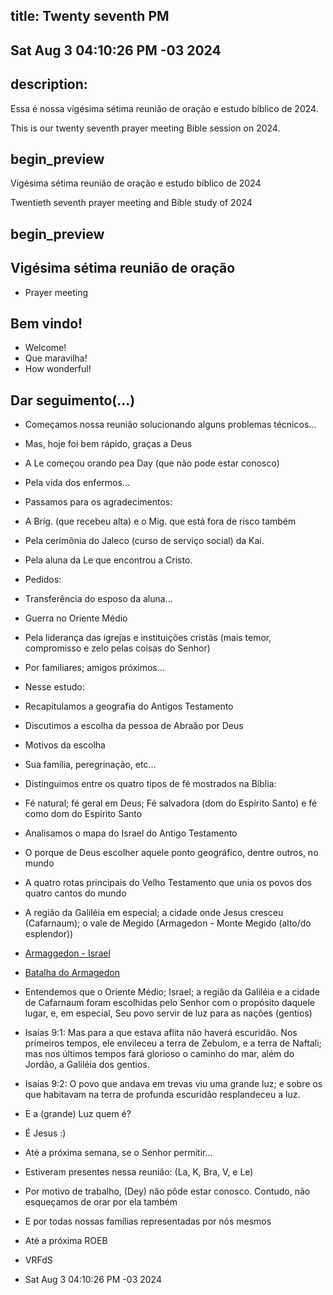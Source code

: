 ## title: Twenty seventh PM
## Sat Aug  3 04:10:26 PM -03 2024

## description:

Essa é nossa vigésima sétima reunião de oração e estudo bíblico de 2024.

This is our twenty seventh prayer meeting Bible session on 2024.

## begin_preview

Vigésima sétima reunião de oração e estudo bíblico de 2024

Twentieth seventh prayer meeting and Bible study of 2024

## begin_preview

## Vigésima sétima reunião de oração

- Prayer meeting

## Bem vindo!
- Welcome!
- Que maravilha!
- How wonderful!

## Dar seguimento(...)

- Começamos nossa reunião solucionando alguns problemas técnicos...
- Mas, hoje foi bem rápido, graças a Deus
- A Le começou orando pea Day (que não pode estar conosco)
- Pela vida dos enfermos...
- Passamos para os agradecimentos:
- A Bríg. (que recebeu alta) e o Mig. que está fora de risco também
- Pela cerimônia do Jaleco (curso de serviço social) da Kai.
- Pela aluna da Le que encontrou a Cristo.
- Pedidos:
- Transferência do esposo da aluna...
- Guerra no Oriente Médio 
- Pela liderança das igrejas e instituições cristãs (mais temor, compromisso e zelo pelas coisas do Senhor)
- Por familiares; amigos próximos... 

- Nesse estudo:
- Recapitulamos a geografia do Antigos Testamento
- Discutimos a escolha da pessoa de Abraão por Deus
- Motivos da escolha
- Sua família, peregrinação, etc...
- Distinguimos entre os quatro tipos de fé mostrados na Bíblia:
- Fé natural; fé geral em Deus; Fé salvadora (dom do Espírito Santo) e fé como dom do Espírito Santo

- Analisamos o mapa do Israel do Antigo Testamento
- O porque de Deus escolher aquele ponto geográfico, dentre outros, no mundo
- A quatro rotas principais do Velho Testamento que unia os povos dos quatro cantos do mundo 

- A região da Galiléia em especial; a cidade onde Jesus cresceu (Cafarnaum); o vale de Megido (Armagedon - Monte Megido (alto/do esplendor))

- [Armaggedon - Israel](https://www.youtube.com/watch?v=TlOXPJrcwwU&t=103)
- [Batalha do Armagedon](https://www.gotquestions.org/Portugues/batalha-do-Armagedom.html)

- Entendemos que o Oriente Médio; Israel; a região da Galiléia e a cidade de Cafarnaum foram escolhidas pelo Senhor com o propósito daquele lugar, e, em especial, Seu povo servir de luz para as nações (gentios)

- Isaías 9:1: Mas para a que estava aflita não haverá escuridão. Nos primeiros tempos, ele envileceu a terra de Zebulom, e a terra de Naftali; mas nos últimos tempos fará glorioso o caminho do mar, além do Jordão, a Galiléia dos gentios.
- Isaías 9:2: O povo que andava em trevas viu uma grande luz; e sobre os que habitavam na terra de profunda escuridão resplandeceu a luz.

- E a (grande) Luz quem é? 
- É Jesus  :)

- Até a próxima semana, se o Senhor permitir...

- Estiveram presentes nessa reunião: (La, K, Bra, V, e Le)
- Por motivo de trabalho, (Dey) não pôde estar conosco. Contudo, não esqueçamos de orar por ela também
- E por todas nossas famílias representadas por nós mesmos
- Até a próxima ROEB

- VRFdS
- Sat Aug  3 04:10:26 PM -03 2024
